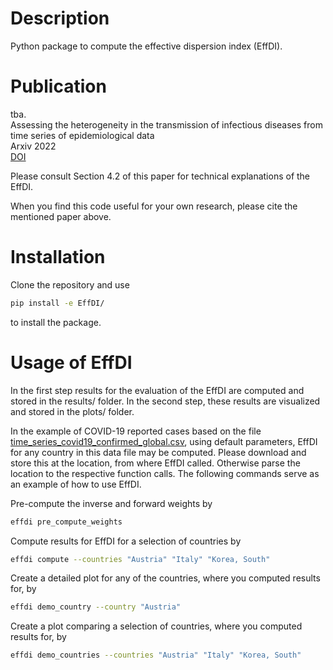 
# Description

Python package to compute the effective dispersion index (EffDI). 


# Publication


tba. <br /> 
Assessing the heterogeneity in the transmission of infectious diseases from time series of epidemiological data <br />
Arxiv 2022 <br />
[DOI](https://doi.org/???)




Please consult Section 4.2 of this paper for technical explanations of the EffDI.




When you find this code useful for your own research, please cite the mentioned paper above. 


# Installation

Clone the repository and use

```bash
pip install -e EffDI/
```

to install the package.

# Usage of EffDI

In the first step results for the evaluation of the EffDI are computed and stored in the results/ folder. 
In the second step, these results are visualized and stored in the plots/ folder.

In the example of COVID-19 reported cases based on the file
[time_series_covid19_confirmed_global.csv](https://github.com/CSSEGISandData/COVID-19/blob/master/csse_covid_19_data/csse_covid_19_time_series/time_series_covid19_confirmed_global.csv), 
using default parameters, EffDI for any country in this data file may be computed. 
Please download and store this at the location, from where EffDI called. Otherwise parse the location to the respective function calls.
The following commands serve as an example of how to use EffDI.


Pre-compute the inverse and forward weights by 

```bash
effdi pre_compute_weights
```

Compute results for EffDI for a selection of countries by

```bash
effdi compute --countries "Austria" "Italy" "Korea, South"
```

Create a detailed plot for any of the countries, where you computed results for, by
```bash 
effdi demo_country --country "Austria"
```

Create a plot comparing a selection of countries, where you computed results for, by

```bash
effdi demo_countries --countries "Austria" "Italy" "Korea, South"
```
